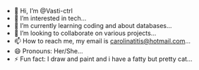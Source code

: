 - 👋 Hi, I’m @Vasti-ctrl
- 👀 I’m interested in tech...
- 🌱 I’m currently learning coding and about databases...
- 💞️ I’m looking to collaborate on various projects...
- 📫 How to reach me, my email is carolinatitis@hotmail.com...
- 😄 Pronouns: Her/She...
- ⚡ Fun fact: I draw and paint and i have a fatty but pretty cat...

<!---
Vasti-ctrl/Vasti-ctrl is a ✨ special ✨ repository because its `README.md` (this file) appears on your GitHub profile.
You can click the Preview link to take a look at your changes.
--->
